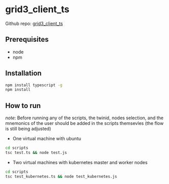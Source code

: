 # grid3_client_ts

Github repo: [grid3_client_ts](https://github.com/threefoldtech/grid3_client_ts.git)

## Prerequisites

- node
- npm

## Installation

```bash
npm install typescript -g
npm install
```

## How to run

*note*: Before running any of the scripts, the twinid, nodes selection, and the mnemonics of the user should be added in the scripts themsevles (the flow is still being adjusted)

- One virtual machine with ubuntu

```bash
cd scripts
tsc test.ts && node test.js
```

- Two virtual machines with kubernetes master and worker nodes

```bash
cd scripts
tsc test_kubernetes.ts && node test_kubernetes.js
```
